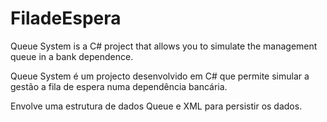 # FiladeEspera

Queue System is a C# project that allows you to simulate the management queue in a bank dependence.

Queue System é um projecto desenvolvido em C# que permite simular a  gestão a fila de espera numa dependência bancária.

Envolve uma estrutura de dados Queue e XML para persistir os dados.
